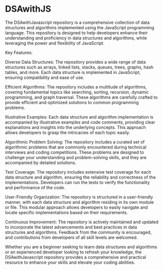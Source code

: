 # DSAwithJS



The DSAwithJavascript repository is a comprehensive collection of data structures and algorithms implemented using the JavaScript programming language. This repository is designed to help developers enhance their understanding and proficiency in data structures and algorithms, while leveraging the power and flexibility of JavaScript.

Key Features:

Diverse Data Structures: The repository provides a wide range of data structures such as arrays, linked lists, stacks, queues, trees, graphs, hash tables, and more. Each data structure is implemented in JavaScript, ensuring compatibility and ease of use.

Efficient Algorithms: The repository includes a multitude of algorithms, covering fundamental topics like searching, sorting, recursion, dynamic programming, and graph traversal. These algorithms are carefully crafted to provide efficient and optimized solutions to common programming problems.

Illustrative Examples: Each data structure and algorithm implementation is accompanied by illustrative examples and code comments, providing clear explanations and insights into the underlying concepts. This approach allows developers to grasp the intricacies of each topic easily.

Algorithmic Problem Solving: The repository includes a curated set of algorithmic problems that are commonly encountered during technical interviews and coding competitions. These problems are designed to challenge your understanding and problem-solving skills, and they are accompanied by detailed solutions.

Test Coverage: The repository includes extensive test coverage for each data structure and algorithm, ensuring the reliability and correctness of the implementations. Developers can run the tests to verify the functionality and performance of the code.

User-Friendly Organization: The repository is structured in a user-friendly manner, with each data structure and algorithm residing in its own module or file. This modular approach allows developers to easily navigate and locate specific implementations based on their requirements.

Continuous Improvement: The repository is actively maintained and updated to incorporate the latest advancements and best practices in data structures and algorithms. Feedback from the community is encouraged, and contributions from developers of all skill levels are welcomed.

Whether you are a beginner seeking to learn data structures and algorithms or an experienced developer looking to refresh your knowledge, the DSAwithJavascript repository provides a comprehensive and practical resource to enhance your skills and elevate your coding abilities.
